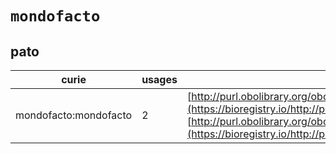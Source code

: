 # `mondofacto`

## pato

| curie                 |   usages | nodes                                                                                                                                                                                                                                |
|-----------------------|----------|--------------------------------------------------------------------------------------------------------------------------------------------------------------------------------------------------------------------------------------|
| mondofacto:mondofacto |        2 | [http://purl.obolibrary.org/obo/PATO:0002088](https://bioregistry.io/http://purl.obolibrary.org/obo/PATO:0002088), [http://purl.obolibrary.org/obo/PATO:0002161](https://bioregistry.io/http://purl.obolibrary.org/obo/PATO:0002161) |
